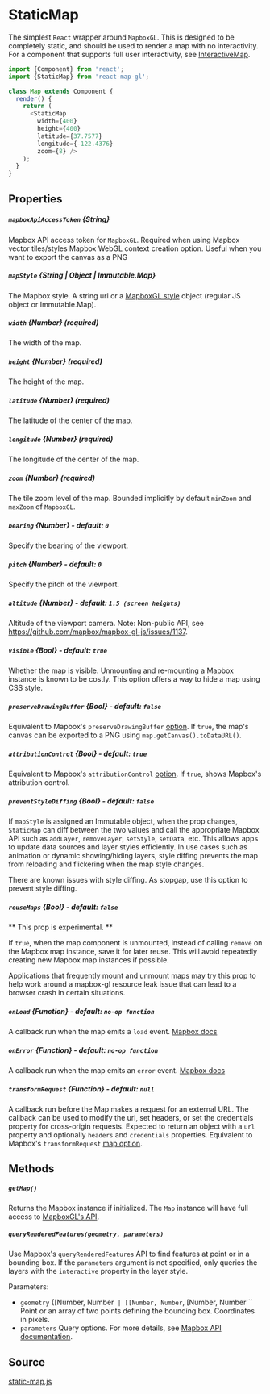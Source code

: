 # StaticMap

The simplest `React` wrapper around `MapboxGL`. This is designed to be completely
static, and should be used to render a map with no interactivity. For a component
that supports full user interactivity, see [InteractiveMap](/docs/components/interactive-map.md).

```js
import {Component} from 'react';
import {StaticMap} from 'react-map-gl';

class Map extends Component {
  render() {
    return (
      <StaticMap
        width={400}
        height={400}
        latitude={37.7577}
        longitude={-122.4376}
        zoom={8} />
    );
  }
}
```

## Properties

##### `mapboxApiAccessToken` {String}
Mapbox API access token for `MapboxGL`. Required when using Mapbox vector tiles/styles
Mapbox WebGL context creation option. Useful when you want to export the canvas as a PNG

##### `mapStyle` {String | Object | Immutable.Map}
The Mapbox style. A string url or a
[MapboxGL style](https://www.mapbox.com/mapbox-gl-style-spec/#layer-interactive)
object (regular JS object or Immutable.Map).

##### `width` {Number} (required)
The width of the map.

##### `height` {Number} (required)
The height of the map.

##### `latitude` {Number} (required)
The latitude of the center of the map.

##### `longitude` {Number} (required)
The longitude of the center of the map.

##### `zoom` {Number} (required)
The tile zoom level of the map. Bounded implicitly by default `minZoom`
and `maxZoom` of `MapboxGL`.

##### `bearing` {Number} - default: `0`
Specify the bearing of the viewport.

##### `pitch` {Number} - default: `0`
Specify the pitch of the viewport.

##### `altitude` {Number} - default: `1.5 (screen heights)`
Altitude of the viewport camera.
Note: Non-public API, see https://github.com/mapbox/mapbox-gl-js/issues/1137.

##### `visible` {Bool} - default: `true`
Whether the map is visible.
Unmounting and re-mounting a Mapbox instance is known to be costly.
This option offers a way to hide a map using CSS style.

##### `preserveDrawingBuffer` {Bool} - default: `false`
Equivalent to Mapbox's `preserveDrawingBuffer`
[option](https://www.mapbox.com/mapbox-gl-js/api/#map).
If `true`, the map's canvas can be exported to a PNG using `map.getCanvas().toDataURL()`.

##### `attributionControl` {Bool} - default: `true`
Equivalent to Mapbox's `attributionControl`
[option](https://www.mapbox.com/mapbox-gl-js/api/#map).
If `true`, shows Mapbox's attribution control.

##### `preventStyleDiffing` {Bool} - default: `false`
If `mapStyle` is assigned an Immutable object, when the prop changes, `StaticMap` can diff
between the two values and call the appropriate Mapbox API such as `addLayer`,
`removeLayer`, `setStyle`, `setData`, etc.
This allows apps to update data sources and layer styles efficiently.
In use cases such as animation or dynamic showing/hiding layers, style diffing prevents the
map from reloading and flickering when the map style changes.

There are known issues with style diffing. As stopgap, use this option to prevent style diffing.

##### `reuseMaps` {Bool} - default: `false`
** This prop is experimental. **

If `true`, when the map component is unmounted, instead of calling `remove` on the Mapbox map instance, save it for later reuse. This will avoid repeatedly creating new Mapbox map instances if possible.

Applications that frequently mount and unmount maps may try this prop to help work around a mapbox-gl resource leak issue that can lead to a browser crash in certain situations.

##### `onLoad` {Function} - default: `no-op function`
A callback run when the map emits a `load` event.
[Mapbox docs](https://www.mapbox.com/mapbox-gl-js/api#map.event:load)

##### `onError` {Function} - default: `no-op function`
A callback run when the map emits an `error` event.
[Mapbox docs](https://www.mapbox.com/mapbox-gl-js/api#map.event:error)

##### `transformRequest` {Function} - default: `null`
A callback run before the Map makes a request for an external URL. The callback can be used
to modify the url, set headers, or set the credentials property for cross-origin requests.
Expected to return an object with a `url` property and optionally `headers` and `credentials`
properties.  Equivalent to Mapbox's `transformRequest` [map option](https://www.mapbox.com/mapbox-gl-js/api#map).

## Methods

##### `getMap()`
Returns the Mapbox instance if initialized. The `Map` instance will have
full access to [MapboxGL's API](https://www.mapbox.com/mapbox-gl-js/api/#map).

##### `queryRenderedFeatures(geometry, parameters)`
Use Mapbox's `queryRenderedFeatures` API to find features at point or in a bounding box.
If the `parameters` argument is not specified, only queries the layers with the
`interactive` property in the layer style.

Parameters:
- `geometry` {[Number, Number` | [[Number, Number`, [Number, Number```
  Point or an array of two points defining the bounding box. Coordinates in pixels.
- `parameters`
  Query options. For more details, see
  [Mapbox API documentation](https://www.mapbox.com/mapbox-gl-js/api/#Map#queryRenderedFeatures).

## Source
[static-map.js](https://github.com/uber/react-map-gl/tree/3.2-release/src/components/static-map.js)

